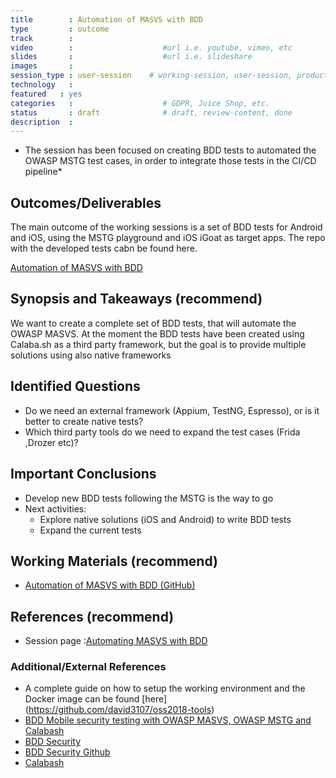 ```yaml
---
title        : Automation of MASVS with BDD
type         : outcome
track        :
video        :                    #url i.e. youtube, vimeo, etc
slides       :                    #url i.e. slideshare
images       :
session_type : user-session    # working-session, user-session, product-sesssion
technology   :
featured   : yes
categories   :                    # GDPR, Juice Shop, etc.
status       : draft              # draft, review-content, done
description  :
---
```



* The session has been focused on creating BDD tests to automated the OWASP MSTG test cases, in order to integrate those tests in the CI/CD pipeline*

## Outcomes/Deliverables

The main outcome of the working sessions is a set of BDD tests for Android and iOS, using the MSTG playground and iOS iGoat as target apps. The repo with the developed tests cabn be found here. 

[Automation of MASVS with BDD](https://github.com/ing-bank/bdd-mobile-security-automation-framework/)

## Synopsis and Takeaways (recommend)

We want to create a complete set of BDD tests, that will automate the OWASP MASVS. At the moment the BDD tests have been created using Calaba.sh as a third party framework, but the goal is to provide multiple solutions using also native frameworks

## Identified Questions

* Do we need an external framework (Appium, TestNG, Espresso), or is it better to create native tests?
* Which third party tools do we need to expand the test cases (Frida ,Drozer etc)?

## Important Conclusions
* Develop new BDD tests following the MSTG is the way to go
* Next activities:
  * Explore native solutions (iOS and Android) to write BDD tests
  * Expand the current tests

## Working Materials (recommend)

* [Automation of MASVS with BDD (GitHub)](https://github.com/ing-bank/bdd-mobile-security-automation-framework/)

## References (recommend)
- Session page :[Automating MASVS with BDD](https://open-security-summit.org/tracks/owasp-projects/working-sessions/automating-masvs/)


### Additional/External References
* A complete guide on how to setup the working environment and the Docker image can be found [here] (https://github.com/david3107/oss2018-tools)
* [BDD Mobile security testing with OWASP MASVS, OWASP MSTG and Calabash](https://www.owasp.org/images/f/fb/V2_-_OWASP_Buscharest_Davide_Cioccia.pdf)
* [BDD Security](https://www.continuumsecurity.net/bdd-security)
* [BDD Security Github](https://github.com/continuumsecurity/bdd-security)
* [Calabash](http://calaba.sh/)
